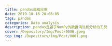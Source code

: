 ```yaml
---
title: pandas高级应用
date: 2019-10-18 20:08:05
tags: pandas
categories: Data analysis
description: pandas是基于NumPy的数据清洗和分析的工具
cover: /Depository/Img/Post/0006.jpeg
top_img: /Depository/Img/Post/0001.png
---
```

